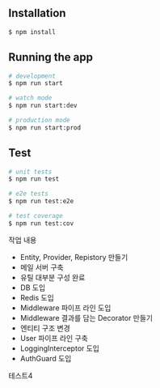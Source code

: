 ## Installation

```bash
$ npm install
```

## Running the app

```bash
# development
$ npm run start

# watch mode
$ npm run start:dev

# production mode
$ npm run start:prod
```

## Test

```bash
# unit tests
$ npm run test

# e2e tests
$ npm run test:e2e

# test coverage
$ npm run test:cov
```

작업 내용  

+ Entity, Provider, Repistory 만들기
+ 메일 서버 구축
+ 유틸 대부분 구성 완료
+ DB 도입
+ Redis 도입
+ Middleware 파이프 라인 도입
+ Middleware 결과를 담는 Decorator 만들기
+ 엔티티 구조 변경
+ User 파이프 라인 구축
+ LoggingInterceptor 도입
+ AuthGuard 도입

테스트4
